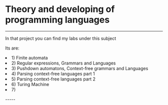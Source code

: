 # Theory and developing of programming languages

-----

In that project you can find my labs under this subject

<p>Its are:
<li>1) Finite automata</li>
<li>2) Regular expressions, Grammars and Languages</li>
<li>3) Pushdown automatons, Context-free grammars and Languages</li>
<li>4) Parsing context-free languages part 1</li>
<li>5) Parsing context-free languages part 2</li>
<li>6) Turing Machine</li>
<li>7)</li>
</p>
-----

